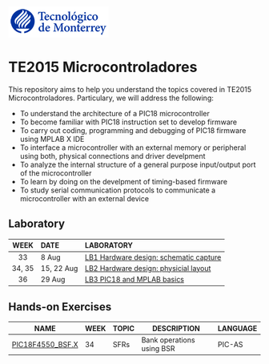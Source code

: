 <p align="left">
  <img src=".img/teclogo.png">
</p>

# **TE2015 Microcontroladores**

This repository aims to help you understand the topics covered in TE2015 Microcontroladores. Particulary, we will address the following:
* To understand the architecture of a PIC18 microcontroller
* To become familiar with PIC18 instruction set to develop firmware
* To carry out coding, programming and debugging of PIC18 firmware using MPLAB X IDE
* To interface a microcontroller with an external memory or peripheral using both, physical connections and driver develpment 
* To analyze the internal structure of a general purpose input/output port of the microcontroller
* To learn by doing on the develpment of timing-based firmware 
* To study serial communication protocols to communicate a microcontroller with an external device

## Laboratory
| WEEK | DATE | LABORATORY |
| :---: | :--- | :--- |
| 33 |  8 Aug | [LB1 Hardware design: schematic capture](laboratory/LB1/README.md) |
| 34, 35 | 15, 22 Aug | [LB2 Hardware design: physicial layout](laboratory/LB2/README.md) |
| 36 | 29 Aug | [LB3 PIC18 and MPLAB basics](laboratory/LB3/README.md) |
<!--
| 37 | 5/Sep  | LB4 Assembly programming of PIC18 |
| 38 | 12/Sep | LB4 Assembly programming of PIC18 |
| 39 | 19/Sep | LB5 High-level programming of PIC18 with C|
| 40 | 26/Sep | LB5 High-level programming of PIC18 with C|
| 41 | 3/Oct  | LB6 GPIO: LCD display |
| 42 | 10/Oct | LB7 GPIO: 4x4 keypad and 7-segment display |
| 43 | 17/Oct | LB8 Hardware interrupts and the Interrupt Service Rutines|
| 44 | 24/Oct | LB8 Hardware interrupts and the Interrupt Service Rutines|
| 45 | 31/Oct | LB9 Timers, comparators and PWM|
| 46 | 7/Nov  | LB10 Analog inputs for microcontrollers|
| 47 | 14/Nov | LB11 Asynchronous serial communications|
| 48 | 21/Nov | HOLIDAY |
-->

## Hands-on Exercises
| NAME | WEEK | TOPIC | DESCRIPTION | LANGUAGE | 
|---|---|---|---|---| 
| [PIC18F4550_BSF.X](mplab/PIC18F4550_BSF.X) | 34 | SFRs | Bank operations using BSR | PIC-AS |
<!--
| [PIC18F57Q43_GPIO_config]| 34 | SFRs & GPIO | Configuration of TRIS y ANSEL SFRs to blink an on-board LED | PIC-AS |
| XXXX | 35 | Stack & Addressing | PENDING | PIC-AS |
| XXXX | 36 | PIC18 ISA | PENDING | PIC-AS |
| XXXX | 37 | Flow control | PENDING | PIC-AS |
| XXXX | 39 | Operators and precedence | PENDING | PIC-AS |
| XXXX | 40 | Flow control | PENDING | C |
| XXXX | 41 | Pointers, Arrays & Scopes| PENDING | C |
| XXXX | 42 | GPIO | PENDING | C |
| XXXX | 44 | Interrupts | PENDING | C |
| XXXX | 45 | Timers | PENDING | C |
| XXXX | 46 | ADC & UART | PENDING | C |
-->
